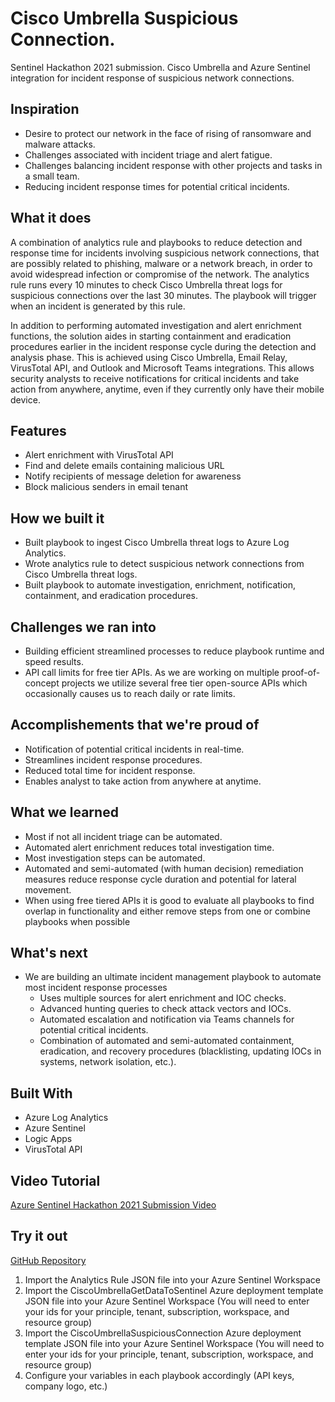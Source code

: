 # Cisco Umbrella Suspicious Connection.
Sentinel Hackathon 2021 submission. Cisco Umbrella and Azure Sentinel integration for incident response of suspicious network connections.

## Inspiration

* Desire to protect our network in the face of rising of ransomware and malware attacks.
* Challenges associated with incident triage and alert fatigue.
* Challenges balancing incident response with other projects and tasks in a small team.
* Reducing incident response times for potential critical incidents.

## What it does

A combination of analytics rule and playbooks to reduce detection and response time for incidents involving suspicious network connections, that are possibly related to phishing, malware or a network breach, in order to avoid widespread infection or compromise of the network. The analytics rule runs every 10 minutes to check Cisco Umbrella threat logs for suspicious connections over the last 30 minutes.  The playbook will trigger when an incident is generated by this rule.

In addition to performing automated investigation and alert enrichment functions, the solution aides in starting containment and eradication procedures earlier in the incident response cycle during the detection and analysis phase. This is achieved using Cisco Umbrella, Email Relay, VirusTotal API, and Outlook and Microsoft Teams integrations. This allows security analysts to receive notifications for critical incidents and take action from anywhere, anytime, even if they currently only have their mobile device.

## Features

* Alert enrichment with VirusTotal API
* Find and delete emails containing malicious URL
* Notify recipients of message deletion for awareness
* Block malicious senders in email tenant

## How we built it

* Built playbook to ingest Cisco Umbrella threat logs to Azure Log Analytics.
* Wrote analytics rule to detect suspicious network connections from Cisco Umbrella threat logs.
* Built playbook to automate investigation, enrichment, notification, containment, and eradication procedures.

## Challenges we ran into

* Building efficient streamlined processes to reduce playbook runtime and speed results.
* API call limits for free tier APIs. As we are working on multiple proof-of-concept projects we utilize several free tier open-source APIs which occasionally causes us to reach daily or rate limits.

## Accomplishements that we're proud of

* Notification of potential critical incidents in real-time.
* Streamlines incident response procedures.
* Reduced total time for incident response.
* Enables analyst to take action from anywhere at anytime.

## What we learned

* Most if not all incident triage can be automated.
* Automated alert enrichment reduces total investigation time.
* Most investigation steps can be automated.
* Automated and semi-automated (with human decision) remediation measures reduce response cycle duration and potential for lateral movement.
* When using free tiered APIs it is good to evaluate all playbooks to find overlap in functionality and either remove steps from one or combine playbooks when possible

## What's next

* We are building an ultimate incident management playbook to automate most incident response processes
  - Uses multiple sources for alert enrichment and IOC checks.
  - Advanced hunting queries to check attack vectors and IOCs.
  - Automated escalation and notification via Teams channels for potential critical incidents.
  - Combination of automated and semi-automated containment, eradication, and recovery procedures (blacklisting, updating IOCs in systems, network isolation, etc.).
  
 ## Built With
 
* Azure Log Analytics
* Azure Sentinel
* Logic Apps
* VirusTotal API

## Video Tutorial

[Azure Sentinel Hackathon 2021 Submission Video](https://www.youtube.com/watch?v=XaHI7YnMSOw)

## Try it out

[GitHub Repository](https://github.com/varonissoc/CiscoUmbrellaSuspiciousConnection)

1) Import the Analytics Rule JSON file into your Azure Sentinel Workspace
2) Import the CiscoUmbrellaGetDataToSentinel Azure deployment template JSON file into your Azure Sentinel Workspace (You will need to enter your ids for your principle, tenant, subscription, workspace, and resource group)
3) Import the CiscoUmbrellaSuspiciousConnection Azure deployment template JSON file into your Azure Sentinel Workspace (You will need to enter your ids for your principle, tenant, subscription, workspace, and resource group)
4) Configure your variables in each playbook accordingly (API keys, company logo, etc.)

